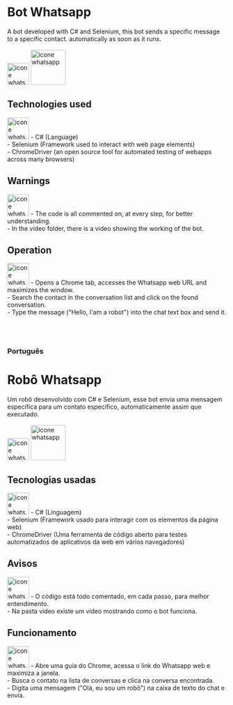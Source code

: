# Bot Whatsapp
A bot developed with C# and Selenium, this bot sends a specific message to a specific contact. automatically as soon as it runs. <br> <br>
<img src="https://imagepng.org/wp-content/uploads/2017/08/whatsapp-icone-1.png" alt="icone whatsapp" width="50px" height="50px"/>
<img src="https://cdn-icons-png.flaticon.com/512/2080/2080776.png" alt="icone whatsapp" width="80px" height="80px"/>

## Technologies used
<img src="https://i.pinimg.com/originals/21/eb/c5/21ebc531e5eb9725a64a52cac62325e2.png" alt="icone whatsapp" width="50px" height="50px"/>
- C# (Language) <br>
- Selenium (Framework used to interact with web page elements) <br>
- ChromeDriver (an open source tool for automated testing of webapps across many browsers) <br>

## Warnings
<img src="https://cdn-icons-png.flaticon.com/512/5060/5060502.png" alt="icone whatsapp" width="50px" height="50px"/>
- The code is all commented on, at every step, for better understanding. <br>
- In the video folder, there is a video showing the working of the bot.

## Operation
<img src="https://pt.seaicons.com/wp-content/uploads/2015/06/cogs-icon.png" alt="icone whatsapp" width="50px" height="50px"/>
- Opens a Chrome tab, accesses the Whatsapp web URL and maximizes the window. <br>
- Search the contact in the conversation list and click on the found conversation. <br>
- Type the message ("Hello, I'am a robot") into the chat text box and send it. <br>

<br> <br>
### Português

# Robô Whatsapp
Um robô desenvolvido com C# e Selenium, esse bot envia uma mensagem específica para um contato específico, automaticamente assim que executado. <br> <br>
<img src="https://imagepng.org/wp-content/uploads/2017/08/whatsapp-icone-1.png" alt="icone whatsapp" width="50px" height="50px"/>
<img src="https://cdn-icons-png.flaticon.com/512/2080/2080776.png" alt="icone whatsapp" width="80px" height="80px"/>

## Tecnologias usadas
<img src="https://i.pinimg.com/originals/21/eb/c5/21ebc531e5eb9725a64a52cac62325e2.png" alt="icone whatsapp" width="50px" height="50px"/>
- C# (Linguagem) <br>
- Selenium (Framework usado para interagir com os elementos da página web) <br>
- ChromeDriver (Uma ferramenta de código aberto para testes automatizados de aplicativos da web em vários navegadores) <br>

## Avisos
<img src="https://cdn-icons-png.flaticon.com/512/5060/5060502.png" alt="icone whatsapp" width="50px" height="50px"/>
- O código está todo comentado, em cada passo, para melhor entendimento. <br>
- Na pasta vídeo existe um vídeo mostrando como o bot funciona.

## Funcionamento
<img src="https://pt.seaicons.com/wp-content/uploads/2015/06/cogs-icon.png" alt="icone whatsapp" width="50px" height="50px"/>
- Abre uma guia do Chrome, acessa o link do Whatsapp web e maximiza a janela. <br>
- Busca o contato na lista de conversas e clica na conversa encontrada. <br>
- Digita uma mensagem ("Olá, eu sou um robô") na caixa de texto do chat e envia. <br>

